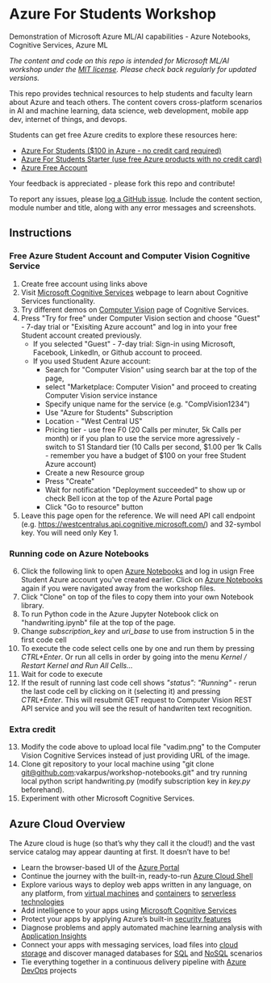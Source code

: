 # Azure For Students Workshop
Demonstration of Microsoft Azure ML/AI capabilities - Azure Notebooks, Cognitive Services, Azure ML

*The content and code on this repo is intended for Microsoft ML/AI workshop under the [MIT license](LICENSE). Please check back regularly for updated versions.*

This repo provides technical resources to help students and faculty learn about Azure and teach others. The content covers cross-platform scenarios in AI and machine learning, data science, web development, mobile app dev, internet of things, and devops.

Students can get free Azure credits to explore these resources here:

* [Azure For Students ($100 in Azure - no credit card required)](https://azure.microsoft.com/en-us/free/students/?WT.mc_id=workshop-github-vakarpus)
* [Azure For Students Starter (use free Azure products with no credit card)](https://azure.microsoft.com/en-us/free/students-starter-faq/?WT.mc_id=workshop-github-vakarpus)
* [Azure Free Account](https://azure.microsoft.com/en-us/free/?WT.mc_id=workshop-github-vakarpus)

Your feedback is appreciated - please fork this repo and contribute!

To report any issues, please [log a GitHub issue](https://github.com/vakarpus/workshop-notebooks/issues). Include the content section, module number and title, along with any error messages and screenshots.

## Instructions
### Free Azure Student Account and Computer Vision Cognitive Service
1. Create free account using links above
2. Visit [Microsoft Cognitive Services](https://azure.microsoft.com/services/cognitive-services/?WT.mc_id=workshop-github-vakarpus) webpage to learn about Cognitive Services functionality.
3. Try different demos on [Computer Vision](https://azure.microsoft.com/services/cognitive-services/directory/vision/?WT.mc_id=workshop-github-vakarpus) page of Cognitive Services.
4. Press "Try for free" under Computer Vision section and choose "Guest" - 7-day trial or "Exis*i*ting Azure account" and log in into your free Student account created previously.
    * If you selected "Guest" - 7-day trial: Sign-in using Microsoft, Facebook, LinkedIn, or Github account to proceed.
    * If you used Student Azure account: 
        * Search for "Computer Vision" using search bar at the top of the page, 
        * select "Marketplace: Computer Vision" and proceed to creating Computer Vision service instance
        * Specify unique name for the service (e.g. "CompVision1234")
        * Use "Azure for Students" Subscription
        * Location - "West Central US"
        * Pricing tier - use free F0 (20 Calls per minuter, 5k Calls per month) or if you plan to use the service more agressively - switch to S1 Standard tier (10 Calls per second, $1.00 per 1k Calls - remember you have a budget of $100 on your free Student Azure account)
        * Create a new Resource group
        * Press "Create"
        * Wait for notification "Deployment succeeded" to show up or check Bell icon at the top of the Azure Portal page
        * Click "Go to resource" button
5. Leave this page open for the reference. We will need API call endpoint (e.g. https://westcentralus.api.cognitive.microsoft.com/) and 32-symbol key. You will need only Key 1.

### Running code on Azure Notebooks
6. Click the following link to open [Azure Notebooks](https://notebooks.azure.com/Vadi/libraries/Workshop/?WT.mc_id=workshop-github-vakarpus) and log in usign Free Student Azure account you've created earlier. Click on [Azure Notebooks](https://notebooks.azure.com/Vadi/libraries/Workshop/?WT.mc_id=workshop-github-vakarpus) again if you were navigated away from the workshop files. 
7. Click "Clone" on top of the files to copy them into your own Notebook library.
8. To run Python code in the Azure Jupyter Notebook click on "handwriting.ipynb" file at the top of the page.
9. Change *subscription_key* and *uri_base* to use from instruction 5 in the first code cell
10. To execute the code select cells one by one and run them by pressing *CTRL+Enter*. Or run all cells in order by going into the menu *Kernel / Restart Kernel and Run All Cells...*
11. Wait for code to execute
12. If the result of running last code cell shows *"status": "Running"* - rerun the last code cell by clicking on it (selecting it) and pressing *CTRL+Enter*. This will resubmit GET request to Computer Vision REST API service and you will see the result of handwriten text recognition.

### Extra credit
13. Modify the code above to upload local file "vadim.png" to the Computer Vision Cognitive Services instead of just providing URL of the image.
14. Clone git repository to your local machine using "git clone git@github.com:vakarpus/workshop-notebooks.git" and try running local python script handwriting.py (modify subscription key in *key.py* beforehand).
15. Experiment with other Microsoft Cognitive Services.
 
## Azure Cloud Overview
The Azure cloud is huge (so that’s why they call it the cloud!) and the vast service catalog may appear daunting at first. It doesn’t have to be!

- Learn the browser-based UI of the [Azure Portal](https://azure.microsoft.com/features/azure-portal/?WT.mc_id=workshop-github-vakarpus)
- Continue the journey with the built-in, ready-to-run [Azure Cloud Shell](https://azure.microsoft.com/features/cloud-shell/?WT.mc_id=workshop-github-vakarpus)
- Explore various ways to deploy web apps written in any language, on any platform, from [virtual machines](https://azure.microsoft.com/services/virtual-machines/?WT.mc_id=workshop-github-vakarpus) and [containers](https://azure.microsoft.com/free/kubernetes-service/search/?WT.mc_id=workshop-github-vakarpus) to [serverless technologies](https://azure.microsoft.com/services/functions/?WT.mc_id=workshop-github-vakarpus)
- Add intelligence to your apps using [Microsoft Cognitive Services](https://azure.microsoft.com/services/cognitive-services/?WT.mc_id=workshop-github-vakarpus)
- Protect your apps by applying Azure’s built-in [security features](https://azure.microsoft.com/services/security-center/?WT.mc_id=workshop-github-vakarpus)
- Diagnose problems and apply automated machine learning analysis with [Application Insights](https://docs.microsoft.com/azure/application-insights/app-insights-overview/?WT.mc_id=workshop-github-vakarpus) 
- Connect your apps with messaging services, load files into [cloud storage](https://azure.microsoft.com/free/storage/?WT.mc_id=workshop-github-vakarpus) and discover managed databases for [SQL](https://azure.microsoft.com/free/sql-database/search/?WT.mc_id=workshop-github-vakarpus) and [NoSQL](https://azure.microsoft.com/free/cosmos-db/search/?WT.mc_id=workshop-github-vakarpus) scenarios
- Tie everything together in a continuous delivery pipeline with [Azure DevOps](https://azure.microsoft.com/services/devops/?WT.mc_id=workshop-github-vakarpus) projects
